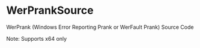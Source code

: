 # WerPrankSource
WerPrank (Windows Error Reporting Prank or WerFault Prank) Source Code 

Note: Supports x64 only
